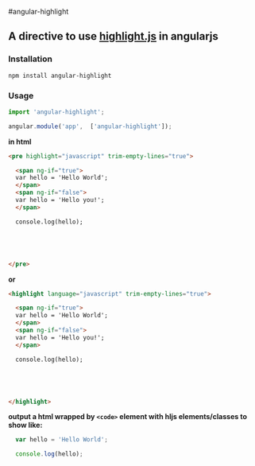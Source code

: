 #angular-highlight

## A directive to use [highlight.js](highlightjs.org) in angularjs

### Installation

```
npm install angular-highlight
```

### Usage

```js
import 'angular-highlight';

angular.module('app',  ['angular-highlight']);
```

**in html**

```html
<pre highlight="javascript" trim-empty-lines="true">

  <span ng-if="true">
  var hello = 'Hello World';
  </span>
  <span ng-if="false">
  var hello = 'Hello you!';
  </span>

  console.log(hello);





</pre>
```
**or**
```html
<highlight language="javascript" trim-empty-lines="true">

  <span ng-if="true">
  var hello = 'Hello World';
  </span>
  <span ng-if="false">
  var hello = 'Hello you!';
  </span>

  console.log(hello);





</highlight>
```

**output a html wrapped by ```<code>``` element with hljs elements/classes to show like:**

```js
  var hello = 'Hello World';

  console.log(hello);

```

